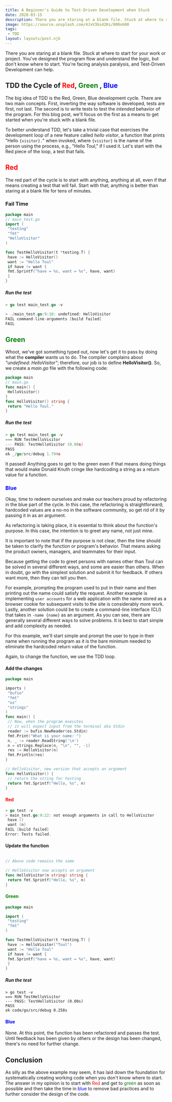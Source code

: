 ```yaml
---
title: A Beginner's Guide to Test-Driven Development when Stuck
date: 2020-03-15
description: There you are staring at a blank file. Stuck at where to start. Facing analysis paralysis. Test-Driven Development can help.
image: https://source.unsplash.com/4JxV3Gs42Ks/800x600
tags:
 - TDD
layout: layouts/post.njk
---
```


<!-- Excerpt Start -->
There you are staring at a blank file. Stuck at where to start for your work or project. You've designed the program flow and understand the logic, but don't know where to start. You're facing analysis paralysis, and Test-Driven Development can help.
<!-- Excerpt End -->

## TDD the Cycle of <span style="color:red">Red</span>, <span style="color:green">Green </span>, <span style="color:blue">Blue</span> 

The big idea of TDD is the Red, Green, Blue development cycle. There are two main concepts. First, inverting the way software is developed, tests are first, not last. The second is to write tests to test the *intended* behavior of the program. For this blog post, we'll focus on the first as a means to get started when you're stuck with a blank file.

To better understand TDD, let's take a trivial case that exercises the development loop of a new feature called *hello visitor*, a function that prints "Hello `{visitor}.`" when invoked, where `{visitor}` is the name of the person using the process, e.g., "Hello Toul," if I used it. Let's start with the Red piece of the loop, a test that fails.


## <span style="color:red">Red</span>

The red part of the cycle is to start with anything, anything at all, even if that means creating a test that will fail. Start with that; anything is better than staring at a blank file for tens of minutes.

### Fail Time 

```go
package main
// main_test.go
import (
 "testing"
 "fmt"
 "HelloVisitor"
)

func TestHelloVisitor(t *testing.T) {
 have := HelloVisitor()
 want := "Hello Toul"
 if have != want {
 fmt.Sprintf("have = %s, want = %s", have, want)
 } 
}
```
##### Run the test

```go
> go test main_test.go -v 

> ./main_test.go:9:10: undefined: HelloVisitor
FAIL command-line-arguments [build failed]
FAIL
```
## <span style="color:green">Green </span>

Whoot, we've got something typed out, now let's get it to pass by doing what the **compiler** wants us to do. The compiler complains about *"undefined: HelloVisitor"*; therefore, our job is to define **HelloVisitor()**. So, we create a *main.go* file with the following code:

```go
package main 
// main.go
func main() {
 HelloVisitor()
}
func HelloVisitor() string {
 return "Hello Toul."
}
```

##### Run the test

```go
> go test main_test.go -v 
=== RUN TestHelloVisitor
--- PASS: TestHelloVisitor (0.00s)
PASS
ok _/go/src/debug 1.794s
```
It passed! Anything goes to get to the green even if that means doing things that would make Donald Knuth cringe like hardcoding a string as a return value for a function.

### <span style="color:blue">Blue</span>

Okay, time to redeem ourselves and make our teachers proud by refactoring in the blue part of the cycle. In this case, the refactoring is straightforward; hardcoded values are a no-no in the software community, so get rid of it by passing it in as an argument.

As refactoring is taking place, it is essential to think about the function's purpose. In this case, the intention is to greet any name, not just mine. 

It is important to note that if the purpose is not clear, then the time should be taken to clarify the function or program's behavior. That means asking the product owners, managers, and teammates for their input. 

Because getting the code to greet persons with names other than Toul can be solved in several different ways, and some are easier than others. When in doubt, go with the simplest solution and submit it for feedback. If others want more, then they can tell you then.

For example, prompting the program used to put in their name and then printing out the name could satisfy the request. Another example is implementing `user accounts` for a web application with the name stored as a browser cookie for subsequent visits to the site is considerably more work. Lastly, another solution could be to create a command-line interface (CLI) that takes in `-name {name}` as an argument. As you can see, there are generally several different ways to solve problems. It is best to start simple and add complexity as needed. 

For this example, we'll start simple and prompt the user to type in their name when running the program as it is the bare minimum needed to eliminate the hardcoded return value of the function.

Again, to change the function, we use the TDD loop.


#### Add the changes

```go
package main 

imports (
 "bufio"
 "fmt"
 "os"
 "strings"
)
func main() {
 // Now, when the program executes 
 // it will expect input from the terminal aka Stdin
 reader := bufio.NewReader(os.Stdin)
 fmt.Print("What is your name: ")
 n, _ := reader.ReadString('\n')
 n = strings.Replace(n, "\n", "", -1)
 res := HelloVisitor(n)
 fmt.Println(res)
}

// HelloVisitor, new version that accepts an argument
func HelloVisitor() {
 // return the string for testing
 return fmt.Sprintf("Hello, %s", n)
}
```

#### <span style="color:red">Red</span>

```go
> go test -v
> main_test.go:9:22: not enough arguments in call to HelloVisitor
 have ()
 want (n)
FAIL [build failed]
Error: Tests failed.
```

#### Update the function

```go 

// Above code remains the same

// HelloVisitor now accepts an argument
func HelloVisitor(n string) string {
 return fmt.Sprintf("Hello, %s", n)
}

```

#### <span style="color:green">Green </span>


```go
package main

import (
 "testing"
 "fmt"
)

func TestHelloVisitor(t *testing.T) {
 have := HelloVisitor("Toul")
 want := "Hello Toul"
 if have != want {
 fmt.Sprintf("have = %s, want = %s", have, want)
 }
}
```

##### Run the test

```
> go test -v 
=== RUN TestHelloVisitor
--- PASS: TestHelloVisitor (0.00s)
PASS
ok code/go/src/debug 0.258s
```

#### <span style="color:blue">Blue</span>

None. At this point, the function has been refactored and passes the test. Until feedback has been given by others or the design has been changed, there's no need for further change.

## Conclusion

As silly as the above example may seem, it has laid down the foundation for systematically creating working code when you don't know where to start. The answer in my opinion is to start with <span style="color:red">Red</span> and get to <span style="color:green">green</span> as soon as possible and then take the time in <span style="color:blue">blue</span> to remove bad practices and to further consider the design of the code.

